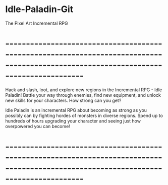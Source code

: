 # Idle-Paladin-Git
The Pixel Art Incremental RPG

# -------------------------------------------------------------------------------------------------------------------------------------
  Hack and slash, loot, and explore new regions in the Incremental RPG - Idle Paladin!
Battle your way through enemies, find new equipment, and unlock new skills for your characters. How strong can you get?

  Idle Paladin is an incremental RPG about becoming as strong as you possibly can by fighting hordes of monsters in diverse regions.
Spend up to hundreds of hours upgrading your character and seeing just how overpowered you can become!
# -------------------------------------------------------------------------------------------------------------------------------------
